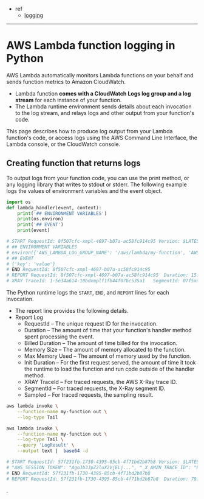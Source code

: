


- ref
  - [logging](https://docs.aws.amazon.com/lambda/latest/dg/python-logging.html)

---


# AWS Lambda function logging in Python


AWS Lambda automatically monitors Lambda functions on your behalf and sends function metrics to Amazon CloudWatch.
- Lambda function **comes with a CloudWatch Logs log group and a log stream** for each instance of your function. 
- The Lambda runtime environment sends details about each invocation to the log stream, and relays logs and other output from your function's code.

This page describes how to produce log output from your Lambda function's code, or access logs using the AWS Command Line Interface, the Lambda console, or the CloudWatch console.


## Creating function that returns logs
To output logs from your function code, you can use the print method, or any logging library that writes to stdout or stderr. The following example logs the values of environment variables and the event object.

```py
import os
def lambda_handler(event, context):
    print('## ENVIRONMENT VARIABLES')
    print(os.environ)
    print('## EVENT')
    print(event)

# START RequestId: 8f507cfc-xmpl-4697-b07a-ac58fc914c95 Version: $LATEST
# ## ENVIRONMENT VARIABLES
# environ({'AWS_LAMBDA_LOG_GROUP_NAME': '/aws/lambda/my-function', 'AWS_LAMBDA_LOG_STREAM_NAME': '2020/01/31/[$LATEST]3893xmpl7fac4485b47bb75b671a283c', 'AWS_LAMBDA_FUNCTION_NAME': 'my-function', ...})
# ## EVENT
# {'key': 'value'}
# END RequestId: 8f507cfc-xmpl-4697-b07a-ac58fc914c95
# REPORT RequestId: 8f507cfc-xmpl-4697-b07a-ac58fc914c95  Duration: 15.74 ms  Billed Duration: 16 ms Memory Size: 128 MB Max Memory Used: 56 MB  Init Duration: 130.49 ms    
# XRAY TraceId: 1-5e34a614-10bdxmplf1fb44f07bc535a1   SegmentId: 07f5xmpl2d1f6f85 Sampled: true   
```

The Python runtime logs the `START`, `END`, and `REPORT` lines for each invocation. 
- The report line provides the following details.
- Report Log
  - RequestId – The unique request ID for the invocation.
  - Duration – The amount of time that your function's handler method spent processing the event.
  - Billed Duration – The amount of time billed for the invocation.
  - Memory Size – The amount of memory allocated to the function.
  - Max Memory Used – The amount of memory used by the function.
  - Init Duration – For the first request served, the amount of time it took the runtime to load the function and run code outside of the handler method.
  - XRAY TraceId – For traced requests, the AWS X-Ray trace ID.
  - SegmentId – For traced requests, the X-Ray segment ID.
  - Sampled – For traced requests, the sampling result.


```bash
aws lambda invoke \
    --function-name my-function out \
    --log-type Tail

aws lambda invoke \
    --function-name my-function out \
    --log-type Tail \
    --query 'LogResult' \
    --output text |  base64 -d

# START RequestId: 57f231fb-1730-4395-85cb-4f71bd2b87b8 Version: $LATEST
# "AWS_SESSION_TOKEN": "AgoJb3JpZ2luX2VjELj...", "_X_AMZN_TRACE_ID": "Root=1-5d02e5ca-f5792818b6fe8368e5b51d50;Parent=191db58857df8395;Sampled=0"",ask/lib:/opt/lib",
# END RequestId: 57f231fb-1730-4395-85cb-4f71bd2b87b8
# REPORT RequestId: 57f231fb-1730-4395-85cb-4f71bd2b87b8  Duration: 79.67 ms      Billed Duration: 80 ms         Memory Size: 128 MB     Max Memory Used: 73 MB
```



















































.